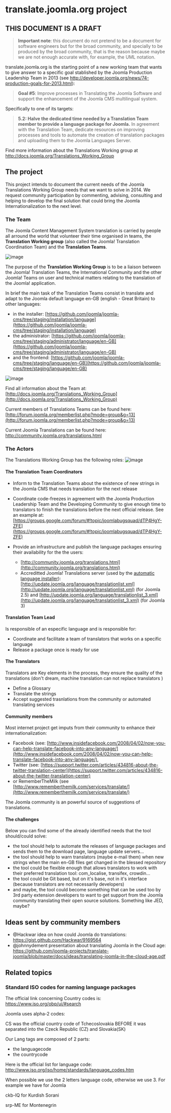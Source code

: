 translate.joomla.org project
===========

## THIS DOCUMENT IS A DRAFT

>**Important note**: this document do not pretend to be a document for software engineers but for the broad community, and specially to be produced by the broad community, that is the reason because maybe we are not enough accurate with, for example, the UML notation.

translate.joomla.org is the starting point of a new working team that wants to give answer to a specific goal stablished by the Joomla Production Leadership Team in 2013 (see http://developer.joomla.org/news/74-production-goals-for-2013.html):

> **Goal #5**: Improve processes in Translating the Joomla Software and support the enhancement of the Joomla CMS multilingual system.

Specifically to one of its targets:

> **5.2: Halve the dedicated time needed by a Translation Team member to provide a language package for Joomla.**
> In agreement with the Translation Team, dedicate resources on improving processes and tools to automate the creation of translation packages and uploading them to the Joomla Languages Server.

Find more information about the Translations Working group at http://docs.joomla.org/Translations_Working_Group

## The project
This project intends to document the current needs of the Joomla Translations Working Group needs that we want to solve in 2014. We request community participation by commenting, advising, consulting and helping to develop the final solution that could bring the Joomla Internationalization to the next level. 

### The Team
The Joomla Content Management System translation is carried by people all arround the world that volunteer their time organised in teams, the **Translation Working group** (also called the Joomla! Translation Coordination Team) and the **Translation Teams**.

![image](images/structure/translationteams.png)

The purpose of the **Translation Working Group** is to be a liaison between the Joomla! Translation Teams, the International Community and the other Joomla! Teams on user and technical matters relating to the translation of the Joomla! application.

In brief the main task of the Translation Teams consist in translate and adapt to the Joomla default language en-GB (english - Great Britain) to other languages:

* in the installer: [https://github.com/joomla/joomla-cms/tree/staging/installation/language](https://github.com/joomla/joomla-cms/tree/staging/installation/language)
* the administrator: [https://github.com/joomla/joomla-cms/tree/staging/administrator/language/en-GB](https://github.com/joomla/joomla-cms/tree/staging/administrator/language/en-GB)
* and the frontend: [https://github.com/joomla/joomla-cms/tree/staging/language/en-GB](https://github.com/joomla/joomla-cms/tree/staging/language/en-GB)

![image](images/structure/strings.jpg)

Find all information about the Team at: [http://docs.joomla.org/Translations_Working_Group](http://docs.joomla.org/Translations_Working_Group)

Current members of Translations Teams can be found here: [http://forum.joomla.org/memberlist.php?mode=group&g=13](http://forum.joomla.org/memberlist.php?mode=group&g=13)

Current Joomla Translations can be found here:
[http://community.joomla.org/translations.html
](http://community.joomla.org/translations.html)

### The Actors
The Translations Working Group has the following roles:
![image](images/structure/actors.png)

#### The Translation Team Coordinators

* Inform to the Translation Teams about the existence of new strings in the Joomla CMS that needs translation for the next release
* Coordinate code-freezes in agreement with the Joomla Production Leadership Team and the Developing Community to give enough time to translators to finish the translations before the next official release. See an example at: [https://groups.google.com/forum/#!topic/joomlabugsquad/dTP4HgY-ZFE](https://groups.google.com/forum/#!topic/joomlabugsquad/dTP4HgY-ZFE)
* Provide an infrastructure and publish the language packages ensuring their availability for the the users: 

  * [http://community.joomla.org/translations.html](http://community.joomla.org/translations.html)
  * Accreditted Joomla! Translations server (used by the [automatic language installer](http://magazine.joomla.org/issues/issue-oct-2012/item/895-google-summer-of-code-the-future-of-the-languages-installer-tool)): [http://update.joomla.org/language/translationlist.xml](http://update.joomla.org/language/translationlist.xml) (for Joomla 2.5) and [http://update.joomla.org/language/translationlist_3.xml](http://update.joomla.org/language/translationlist_3.xml) (for Joomla 3)

#### Translation Team Lead
Is responsible of an especific language and is responsible for:

* Coordinate and facilitate a team of translators that works on a specific language 
* Release a package once is ready for use

#### The Translators
Translators are Key elements in the process, they ensure the quality of the translations (don't dream, machine translation can not replace translators )

* Define a Glossary
* Translate the strings
* Accept suggested trasnlations from the community or automated translating services

#### Community members
Most internet project get imputs from their community to enhance their internationalization: 

* Facebook (see: [http://www.insidefacebook.com/2008/04/02/now-you-can-help-translate-facebook-into-any-language/](http://www.insidefacebook.com/2008/04/02/now-you-can-help-translate-facebook-into-any-language/), 
* Twitter (see: [https://support.twitter.com/articles/434816-about-the-twitter-translation-center](https://support.twitter.com/articles/434816-about-the-twitter-translation-center) 
* or RememberTheMilk (see [http://www.rememberthemilk.com/services/translate/](http://www.rememberthemilk.com/services/translate/)

The Joomla community is an powerful source of suggestions of translations.

#### The challenges
Below you can find some of the already identified needs that the tool should/could solve:
- the tool should help to automate the releases of language packages and sends them to the download page, language update servers...
- the tool should help to warn translators (maybe e-mail them) when new strings when the main en-GB files get changed in the blessed repository
- the tool could be flexible enough that allows translators to work with their preferred translation tool: com_localise, transifex, crowdin...
- the tool could be Git based, but on it's base,  not in it's interface (because translators are not necessarily developers)
- and maybe, the tool could become something that can be used too by 3rd party extension developers to want to get support from the Joomla community translating their open source solutions. Something like JED, maybe?

## Ideas sent by community members

- @Hackwar idea on how could Joomla do translations: https://gist.github.com/Hackwar/9169564
- @johnnydement presentation about translating Joomla in the Cloud age: https://github.com/joomla-projects/translate-joomla/blob/master/docs/ideas/translating-joomla-in-the-cloud-age.pdf

## Related topics

### Standard ISO codes for naming language packages

The official link concerning Country codes is: https://www.iso.org/obp/ui/#search

Joomla uses alpha-2 codes: 

CS was the official country code of Tchecoslovakia BEFORE it was separated into the Czeck Republic (CZ) and Slovakia(SK)

Our Lang tags are composed of 2 parts:

* the languagecode
* the countrycode

Here is the official list for language code: http://www.iso.org/iso/home/standards/language_codes.htm

When possible we use the 2 letters language code, otherwise we use 3. For example we have for Joomla

ckb-IQ for Kurdish Sorani

srp-ME for Montenegrin

